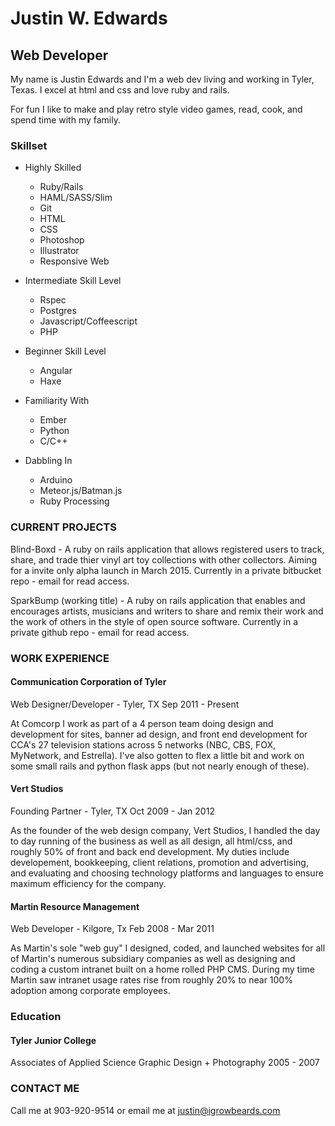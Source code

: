 Justin W. Edwards
=================
Web Developer
----------------------------------

My name is Justin Edwards and I'm a web dev living and working in Tyler, Texas. I excel at html and css and love ruby and rails.

For fun I like to make and play retro style video games, read, cook, and spend time with my family.

### Skillset ###
   * Highly Skilled
     * Ruby/Rails
     * HAML/SASS/Slim
     * Git
     * HTML
     * CSS
     * Photoshop
     * Illustrator
     * Responsive Web

   * Intermediate Skill Level
     * Rspec
     * Postgres
     * Javascript/Coffeescript
     * PHP
   * Beginner Skill Level
     * Angular
     * Haxe
   * Familiarity With
     * Ember
     * Python
     * C/C++
   * Dabbling In
     * Arduino
     * Meteor.js/Batman.js
     * Ruby Processing

### CURRENT PROJECTS ###

Blind-Boxd - A ruby on rails application that allows registered users to track, share, and trade thier vinyl art toy collections with other collectors.  Aiming for a invite only alpha launch in March 2015.
Currently in a private bitbucket repo - email for read access.

SparkBump (working title) - A ruby on rails application that enables and encourages artists, musicians and writers to share and remix their work and the work of others in the style of open source software.
Currently in a private github repo - email for read access.

### WORK EXPERIENCE ###

#### Communication Corporation of Tyler ###
Web Designer/Developer - Tyler, TX
Sep 2011 - Present

At Comcorp I work as part of a 4 person team doing design and development for sites, banner ad design, and front end development for CCA's 27 television stations across 5 networks (NBC, CBS, FOX, MyNetwork, and Estrella). I've also gotten to flex a little bit and work on some small rails and python flask apps (but not nearly enough of these).

#### Vert Studios ####
Founding Partner - Tyler, TX
Oct 2009 - Jan 2012

As the founder of the web design company, Vert Studios, I handled the day to day running of the business as well as all design, all html/css, and roughly 50% of front and back end development. My duties include developement, bookkeeping, client relations, promotion and advertising, and evaluating and choosing technology platforms and languages to ensure maximum efficiency for the company.

#### Martin Resource Management ####
Web Developer - Kilgore, Tx
Feb 2008 - Mar 2011

As Martin's sole "web guy" I designed, coded, and launched websites for all of Martin's numerous subsidiary companies as well as designing and coding a custom intranet built on a home rolled PHP CMS. During my time Martin saw intranet usage rates rise from roughly 20% to near 100% adoption among corporate employees.

### Education ###

#### Tyler Junior College ####
Associates of Applied Science
Graphic Design + Photography
2005 - 2007

### CONTACT ME ###

Call me at 903-920-9514 or email me at justin@igrowbeards.com
